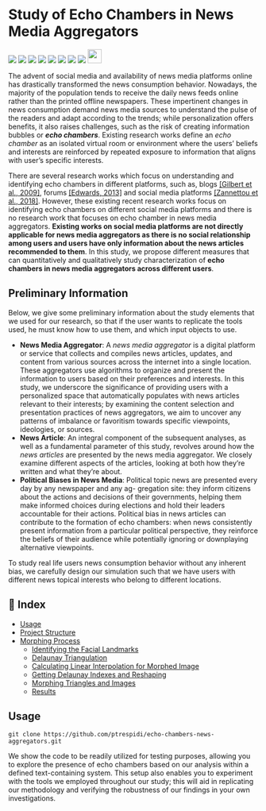 # Study of Echo Chambers in News Media Aggregators
<div align="left">

<img src="https://img.shields.io/badge/Python-FFD43B?style=for-the-badge&logo=python&logoColor=blue" />
<img src="https://img.shields.io/badge/Jupyter-F37626.svg?&style=for-the-badge&logo=Jupyter&logoColor=white" />
<img src="https://img.shields.io/badge/scikit_learn-F7931E?style=for-the-badge&logo=scikit-learn&logoColor=white" />
<img src="https://img.shields.io/badge/PyTorch-EE4C2C?style=for-the-badge&logo=pytorch&logoColor=white" />
<img src="https://img.shields.io/badge/nltk-grey?style=for-the-badge&logo=python&logoColor=white" />
<img src="https://img.shields.io/badge/spacy-grey?style=for-the-badge&logo=spacy&logoColor=lightblue" />
<img src="https://img.shields.io/badge/numpy-grey?style=for-the-badge&logo=numpy&logoColor=blue" />
<img src="https://img.shields.io/badge/selenium-grey?style=for-the-badge&logo=selenium&logoColor=green" />
<img height='28' src="https://github.com/user-attachments/assets/cedbd308-fd4e-4cbc-91eb-d5992999c33f" />
</div>

The advent of social media and availability of news media platforms online has drastically transformed the news consumption behavior. Nowadays, the majority of the population tends to receive the daily news feeds online rather than the printed offline newspapers. These impertinent changes in news consumption demand news media sources to understand the pulse of the readers and adapt according to the trends; while personalization offers benefits, it also raises challenges, such as the risk of creating information bubbles or **_echo chambers_**. Existing research works define an *echo chamber* as an isolated virtual room or environment where the users’ beliefs and interests are reinforced by repeated exposure to information that aligns with user’s specific interests. 

There are several research works which focus on understanding and identifying echo chambers in different platforms, such as, blogs [[Gilbert et al., 2009]](https://ieeexplore.ieee.org/document/4755503), forums [[Edwards, 2013]](https://philpapers.org/rec/EDWHDP) and social media platforms [[Zannettou et al., 2018]](https://arxiv.org/abs/1802.05287#:~:text=In%20August%202016%2C%20a%20new,suspended%20from%20other%20social%20networks.). However, these existing recent research works focus on identifying echo chambers on different social media platforms and there is no research work that focuses on echo chamber in news media aggregators. **Existing works on social media platforms are not directly applicable for news media aggregators as there is no social relationship among users and users have only information about the news articles recommended to them**. In this study, we propose different measures that can quantitatively and qualitatively study characterization of **echo chambers in news media aggregators across different users**.

## Preliminary Information
Below, we give some preliminary information about the study elements that we used for our research, so that if the user wants to replicate the tools used, he must know how to use them, and which input objects to use.
- **News Media Aggregator**: A _news media aggregator_ is a digital platform or service that collects and compiles news articles, updates, and content from various sources across the internet into a single location. These aggregators use algorithms to organize and present the information to users based on their preferences and interests. In this study, we underscore the significance of providing users with a personalized space that automatically populates with news articles relevant to their interests; by examining the content selection and presentation practices of news aggregators, we aim to uncover any patterns of imbalance or favoritism towards specific viewpoints, ideologies, or sources.
- **News Article**: An integral component of the subsequent analyses, as well as a fundamental parameter of this study, revolves around how the _news articles_ are presented by the news media aggregator. We closely examine different aspects
of the articles, looking at both how they’re written and what they’re about.
- **Political Biases in News Media**: Political topic news are presented every day by any newspaper and any ag- gregation site: they inform citizens about the actions and decisions of their governments, helping them make informed choices during elections and hold their leaders accountable for their actions. Political bias in news articles can contribute to the formation of echo chambers: when news consistently present information from a particular political perspective, they reinforce the beliefs of their audience while potentially ignoring or downplaying alternative viewpoints.

To study real life users news consumption behavior without any inherent bias, we carefully design our simulation such that we have users with different news topical interests who belong to different locations.
  
## :ledger: Index
- [Usage](#usage)
- [Project Structure](#project-structure)
- [Morphing Process](#morphing-process)
  - [Identifying the Facial Landmarks](#identifying-the-facial-landmarks)
  - [Delaunay Triangulation](#delaunay-triangulation)
  - [Calculating Linear Interpolation for Morphed Image](#calculating-linear-interpolation-for-morphed-image)
  - [Getting Delaunay Indexes and Reshaping](#getting-delaunay-indexes-and-reshaping)
  - [Morphing Triangles and Images](#morphing-triangles-and-images)
  - [Results](#results)
 
## Usage
```
git clone https://github.com/ptrespidi/echo-chambers-news-aggregators.git
```


We show the code to be readily utilized for testing purposes, allowing you to explore the presence of echo chambers based on our analysis within a defined text-containing system. This setup also enables you to experiment with the tools we employed throughout our study; this will aid in replicating our methodology and verifying the robustness of our findings in your own investigations.



